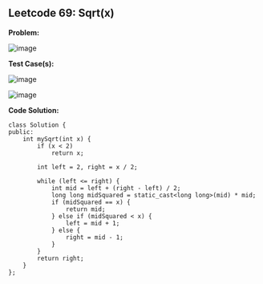 ## **Leetcode 69: Sqrt(x)**

**Problem:**


![image](https://github.com/user-attachments/assets/d2ab6774-de0c-4aa5-9569-b36f170f62cb)



**Test Case(s):**


![image](https://github.com/user-attachments/assets/c1f5d5a0-4615-4ae4-915f-6f9776dcae55)

![image](https://github.com/user-attachments/assets/ffdf92d7-d44b-485d-8988-37659854b080)



**Code Solution:**

```
class Solution {
public:
    int mySqrt(int x) {
        if (x < 2)
            return x;

        int left = 2, right = x / 2;

        while (left <= right) {
            int mid = left + (right - left) / 2;
            long long midSquared = static_cast<long long>(mid) * mid;
            if (midSquared == x) {
                return mid;
            } else if (midSquared < x) {
                left = mid + 1;
            } else {
                right = mid - 1;
            }
        }
        return right;
    }
};
```
